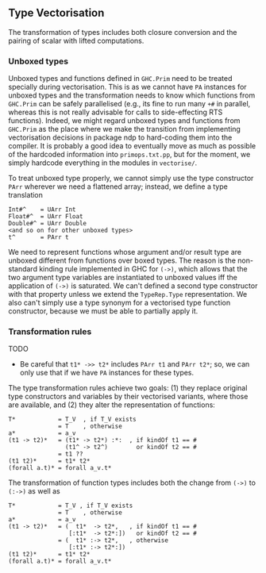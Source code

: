 ## Type Vectorisation



The transformation of types includes both closure conversion and the pairing of scalar with lifted computations.


### Unboxed types



Unboxed types and functions defined in `GHC.Prim` need to be treated specially during vectorisation.  This is as we cannot have `PA` instances for unboxed types and the transformation needs to know which functions from `GHC.Prim` can be safely parallelised (e.g., its fine to run many `+#` in parallel, whereas this is not really advisable for calls to side-effecting RTS functions).  Indeed, we might regard unboxed types and functions from `GHC.Prim` as the place where we make the transition from implementing vectorisation decisions in package ndp to hard-coding them into the compiler.  It is probably a good idea to eventually move as much as possible of the hardcoded information into `primops.txt.pp`, but for the moment, we simply hardcode everything in the modules in `vectorise/`.



To treat unboxed type properly, we cannot simply use the type constructor `PArr` wherever we need a flattened array; instead, we define a type translation


```wiki
Int#^    = UArr Int
Float#^  = UArr Float
Double#^ = UArr Double
<and so on for other unboxed types>
t^       = PArr t
```


We need to represent functions whose argument and/or result type are unboxed different from functions over boxed types.  The reason is the non-standard kinding rule implemented in GHC for `(->)`, which allows that the two argument type variables are instantiated to unboxed values iff the application of `(->)` is saturated.  We can't defined a second type constructor with that property unless we extend the `TypeRep.Type` representation.  We also can't simply use a type synonym for a vectorised type function constructor, because we must be able to partially apply it.


### Transformation rules



TODO


- Be careful that `t1* ->> t2*` includes `PArr t1` and `PArr t2*`; so, we can only use that if we have `PA` instances for these types.


The type transformation rules achieve two goals: (1) they replace original type constructors and variables by their vectorised variants, where those are available, and (2) they alter the representation of functions:


```wiki
T*            = T_V  , if T_V exists
              = T    , otherwise
a*            = a_v
(t1 -> t2)*   = (t1* -> t2*) :*:  , if kindOf t1 == #
                (t1^ -> t2^)        or kindOf t2 == #
              = t1 ??
(t1 t2)*      = t1* t2*
(forall a.t)* = forall a_v.t*
```


The transformation of function types includes both the change from `(->)` to `(:->)` as well as 


```wiki
T*            = T_V , if T_V exists
              = T    , otherwise
a*            = a_v
(t1 -> t2)*   = (  t1*  -> t2*,   , if kindOf t1 == #
                 [:t1*  -> t2*:])   or kindOf t2 == #
              = (  t1* :-> t2*,   , otherwise
                 [:t1* :-> t2*:])
(t1 t2)*      = t1* t2*
(forall a.t)* = forall a_v.t*
```